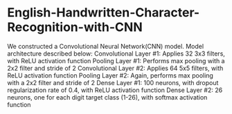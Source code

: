# English-Handwritten-Character-Recognition-with-CNN

We constructed a Convolutional Neural Network(CNN) model. Model architecture described below:
Convolutional Layer #1: Applies 32 3x3 filters, with ReLU activation function
Pooling Layer #1: Performs max pooling with a 2x2 filter and stride of 2
Convolutional Layer #2: Applies 64 5x5 filters, with ReLU activation function
Pooling Layer #2: Again, performs max pooling with a 2x2 filter and stride of 2
Dense Layer #1: 100 neurons, with dropout regularization rate of 0.4, with ReLU activation function
Dense Layer #2: 26 neurons, one for each digit target class (1-26), with softmax activation function

